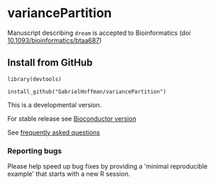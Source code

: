 # variancePartition

Manuscript describing `dream` is accepted to Bioinformatics (doi [10.1093/bioinformatics/btaa687](https://doi.org/10.1093/bioinformatics/btaa687))

## Install from GitHub

```
library(devtools)

install_github("GabrielHoffman/variancePartition")
```

This is a developmental version.

For stable release see [Bioconductor version](http://bioconductor.org/packages/variancePartition/)

See [frequently asked questions](http://bioconductor.org/packages/devel/bioc/vignettes/variancePartition/inst/doc/FAQ.html)

### Reporting bugs

Please help speed up bug fixes by providing a 'minimal reproducible example' that starts with a new R session. 
